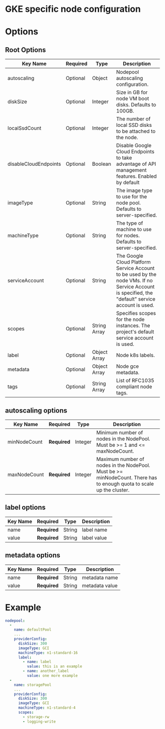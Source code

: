 # GKE specific node configuration

# Options
## Root Options
| Key Name | Required | Type | Description|
| --- | --- | --- | --- |
| autoscaling | Optional | Object | Nodepool autoscaling configuration. |
| diskSize | Optional | Integer | Size in GB for node VM boot disks. Defaults to 100GB. |
| localSsdCount | Optional | Integer | The number of local SSD disks to be attached to the node. |
| disableCloudEndpoints | Optional | Boolean | Disable Google Cloud Endpoints to take advantage of API management features. Enabled by default |
| imageType | Optional | String | The image type to use for the node pool. Defaults to server-specified. |
| machineType | Optional | String | The type of machine to use for nodes. Defaults to server-specified. |
| serviceAccount | Optional | String | The Google Cloud Platform Service Account to be used by the node VMs. If no Service Account is specified, the "default" service account is used. |
| scopes | Optional | String Array | Specifies scopes for the node instances. The project's default service account is used. |
| label | Optional | Object Array | Node k8s labels. |
| metadata | Optional | Object Array | Node gce metadata. |
| tags | Optional | String Array | List of RFC1035 compliant node tags. |

## autoscaling options
| Key Name | Required | Type | Description|
| --- | --- | --- | --- |
| minNodeCount | __Required__ | Integer | Minimum number of nodes in the NodePool. Must be >= 1 and <= maxNodeCount. |
| maxNodeCount | __Required__ | Integer | Maximum number of nodes in the NodePool. Must be >= minNodeCount. There has to enough quota to scale up the cluster. |

## label options
| Key Name | Required | Type | Description|
| --- | --- | --- | --- |
| name | __Required__ | String | label name |
| value | __Required__ | String | label value |

## metadata options
| Key Name | Required | Type | Description|
| --- | --- | --- | --- |
| name | __Required__ | String | metadata name |
| value | __Required__ | String | metadata value |


# Example

```yaml
nodepool:
  -
    name: defaultPool
    ...
    providerConfig:
      diskSize: 300
      imageType: GCI
      machineType: n1-standard-16
      label:
        - name: label
          value: this is an example
        - name: another_label
          value: one more example
  -
    name: storagePool
    ...
    providerConfig:
      diskSize: 300
      imageType: GCI
      machineType: n1-standard-4
      scopes:
        - storage-rw
        - logging-write



```